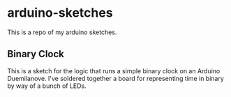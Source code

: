 # arduino-sketches
This is a repo of my arduino sketches.

## Binary Clock
This is a sketch for the logic that runs a simple binary clock on an Arduino Duemilanove. I've soldered together a board for representing time in binary by way of a bunch of LEDs.
